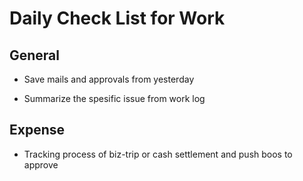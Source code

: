 # Daily Check List for Work

## General

* Save mails and approvals from yesterday 

* Summarize the spesific issue from work log

## Expense

* Tracking process of biz-trip or cash settlement and push boos to approve

